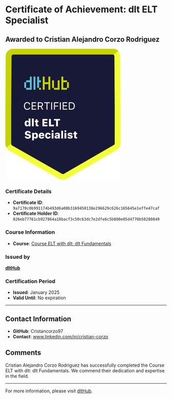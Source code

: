 
# Certificate of Achievement: dlt ELT Specialist

## Awarded to **Cristian Alejandro Corzo Rodriguez**

![Course Image](../badges/dlt_ELT_specialist.png)

### Certificate Details
- **Certificate ID**: `9a7170c0b991174b493d6a00b3169450138e296629c626c165645e1effe47caf`
- **Certificate Holder ID**: `026eb77761cb927864a18bacf3c50c63dc7e2dfe6c5b800e05d4770b58280849`

### Course Information
- **Course**: [Course ELT with dlt: dlt Fundamentals](https://github.com/dlt-hub/dlthub-education/tree/main/courses/dlt_fundamentals_dec_2024)

### Issued by
[**dltHub**](https://dlthub.com/) 

### Certification Period
- **Issued**: January 2025
- **Valid Until**: No expiration

---

## Contact Information
- **GitHub**: Cristancorzo97
- **Contact**: www.linkedin.com/in/cristian-corzo

## Comments
Cristian Alejandro Corzo Rodriguez has successfully completed the Course ELT with dlt: dlt Fundamentals. We commend their dedication and expertise in the field.

---

For more information, please visit [dltHub](https://dlthub.com/).
    